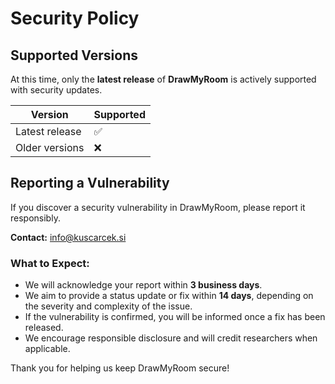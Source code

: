 # Security Policy

## Supported Versions

At this time, only the **latest release** of **DrawMyRoom** is actively supported with security updates.

| Version         | Supported          |
| --------------- | ------------------ |
| Latest release  | :white_check_mark: |
| Older versions  | :x:                |

## Reporting a Vulnerability

If you discover a security vulnerability in DrawMyRoom, please report it responsibly.

**Contact:** [info@kuscarcek.si](mailto:info@kuscarcek.si)

### What to Expect:
- We will acknowledge your report within **3 business days**.
- We aim to provide a status update or fix within **14 days**, depending on the severity and complexity of the issue.
- If the vulnerability is confirmed, you will be informed once a fix has been released.
- We encourage responsible disclosure and will credit researchers when applicable.

Thank you for helping us keep DrawMyRoom secure!
